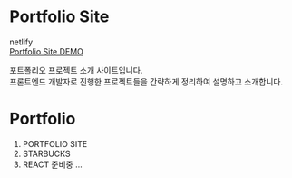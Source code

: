 # Portfolio Site

netlify<br/>
[Portfolio Site DEMO](https://helpful-muffin-936e08.netlify.app)

포트폴리오 프로젝트 소개 사이트입니다.<br/>
프론트엔드 개발자로 진행한 프로젝트들을 간략하게 정리하여 설명하고 소개합니다.

# Portfolio
1. PORTFOLIO SITE
2. STARBUCKS
3. REACT 준비중 ...